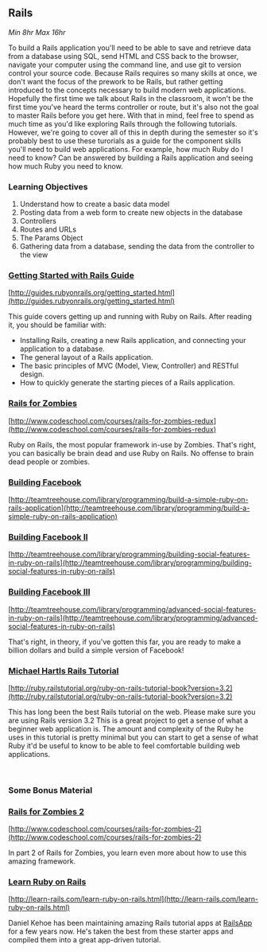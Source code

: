 ## Rails
*Min 8hr Max 16hr*

To build a Rails application you'll need to be able to save and retrieve data
from a database using SQL, send HTML and CSS back to the browser, navigate your
computer using the command line, and use git to version control your source
code. Because Rails requires so many skills at once, we don't want the focus of
the prework to be Rails, but rather getting introduced to the concepts
necessary to build modern web applications. Hopefully the first time we talk
about Rails in the classroom, it won't be the first time you've heard the terms
controller or route, but it's also not the goal to master Rails before you get
here. With that in mind, feel free to spend as much time as you'd like
exploring Rails through the following tutorials. However, we're going to cover
all of this in depth during the semester so it's probably best to use these
turorials as a guide for the component skills you'll need to build web
applications. For example, how much Ruby do I need to know? Can be answered by
building a Rails application and seeing how much Ruby you need to know.

### Learning Objectives
  1. Understand how to create a basic data model
  2. Posting data from a web form to create new objects in the database
  3. Controllers
  4. Routes and URLs
  5. The Params Object
  6. Gathering data from a database, sending the data from the controller to the view

### [Getting Started with Rails Guide](http://guides.rubyonrails.org/getting_started.html)

[http://guides.rubyonrails.org/getting_started.html](http://guides.rubyonrails.org/getting_started.html)

This guide covers getting up and running with Ruby on Rails. After reading it, you should be familiar with:

  * Installing Rails, creating a new Rails application, and connecting your application to a database.
  * The general layout of a Rails application.
  * The basic principles of MVC (Model, View, Controller) and RESTful design.
  * How to quickly generate the starting pieces of a Rails application.

### [Rails for Zombies](http://www.codeschool.com/courses/rails-for-zombies-redux)

[http://www.codeschool.com/courses/rails-for-zombies-redux](http://www.codeschool.com/courses/rails-for-zombies-redux)

Ruby on Rails, the most popular framework in-use by Zombies. That's right, you can basically be brain dead and use Ruby on Rails. No offense to brain dead people or zombies.

### [Building Facebook](http://teamtreehouse.com/library/programming/build-a-simple-ruby-on-rails-application)

[http://teamtreehouse.com/library/programming/build-a-simple-ruby-on-rails-application](http://teamtreehouse.com/library/programming/build-a-simple-ruby-on-rails-application)

### [Building Facebook II](http://teamtreehouse.com/library/programming/building-social-features-in-ruby-on-rails)

[http://teamtreehouse.com/library/programming/building-social-features-in-ruby-on-rails](http://teamtreehouse.com/library/programming/building-social-features-in-ruby-on-rails)

### [Building Facebook III](http://teamtreehouse.com/library/programming/advanced-social-features-in-ruby-on-rails)

[http://teamtreehouse.com/library/programming/advanced-social-features-in-ruby-on-rails](http://teamtreehouse.com/library/programming/advanced-social-features-in-ruby-on-rails)

That's right, in theory, if you've gotten this far, you are ready to make a
billion dollars and build a simple version of Facebook!

### [Michael Hartls Rails Tutorial](http://ruby.railstutorial.org/ruby-on-rails-tutorial-book?version=3.2)

[http://ruby.railstutorial.org/ruby-on-rails-tutorial-book?version=3.2](http://ruby.railstutorial.org/ruby-on-rails-tutorial-book?version=3.2)

This has long been the best Rails tutorial on the web. Please make sure you are
using Rails version 3.2 This is a great project to get a sense of what a
beginner web application is. The amount and complexity of the Ruby he uses in
this tutorial is pretty minimal but you can start to get a sense of what Ruby
it'd be useful to know to be able to feel comfortable building web
applications.

<br />

### Some Bonus Material

### [Rails for Zombies 2](http://www.codeschool.com/courses/rails-for-zombies-2)

[http://www.codeschool.com/courses/rails-for-zombies-2](http://www.codeschool.com/courses/rails-for-zombies-2)

In part 2 of Rails for Zombies, you learn even more about how to use this
amazing framework.

### [Learn Ruby on Rails](http://learn-rails.com/learn-ruby-on-rails.html)

[http://learn-rails.com/learn-ruby-on-rails.html](http://learn-rails.com/learn-ruby-on-rails.html)

Daniel Kehoe has been maintaining amazing Rails tutorial apps at [RailsApp](http://railsapps.github.io/) for a few years now. He's taken the best from these starter apps and compiled them into a great app-driven tutorial.